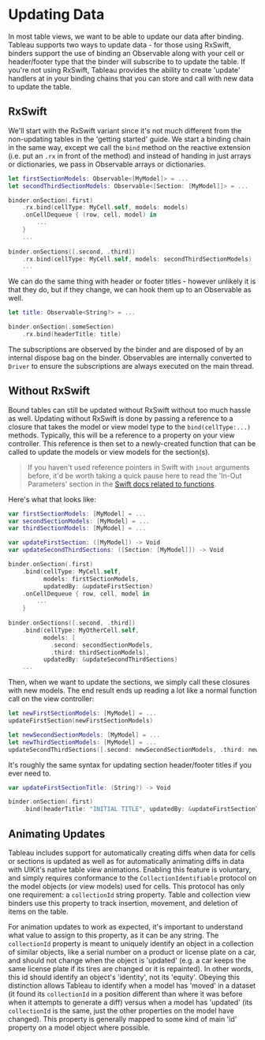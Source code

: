 #  Updating Data

In most table views, we want to be able to update our data after binding. Tableau supports two ways to update data - for those using RxSwift,
binders support the use of binding an Observable along with your cell or header/footer type that the binder will subscribe to to update the
table. If you're not using RxSwift, Tableau provides the ability to create 'update' handlers at in your binding chains that you can store and call 
with new data to update the table.

## RxSwift

We'll start with the RxSwift variant since it's not much different from the non-updating tables in the 'getting started' guide. We start a binding
chain in the same way, except we call the `bind` method on the reactive extension (i.e. put an `.rx` in front of the method) and instead of 
handing in just arrays or dictionaries, we pass in Observable arrays or dictionaries.

```swift
let firstSectionModels: Observable<[MyModel]> = ...
let secondThirdSectionModels: Observable<[Section: [MyModel]]> = ...

binder.onSection(.first)
    .rx.bind(cellType: MyCell.self, models: models)
    .onCellDequeue { (row, cell, model) in 
        ...
    }
    ...
    
binder.onSections([.second, .third])
    .rx.bind(cellType: MyCell.self, models: secondThirdSectionModels)
    ...
```
We can do the same thing with header or footer titles - however unlikely it is that they do, but if they change, we can hook them up to an 
Observable as well.

```swift
let title: Observable<String?> = ...

binder.onSection(.someSection)
    .rx.bind(headerTitle: title)
```

The subscriptions are observed by the binder and are disposed of by an internal dispose bag on the binder. Observables are internally 
converted to `Driver` to ensure the subscriptions are always executed on the main thread.

## Without RxSwift

Bound tables can still be updated without RxSwift without too much hassle as well. Updating without RxSwift is done by passing a reference 
to a closure that takes the model or view model type to the `bind(cellType:...)` methods. Typically, this will be a reference to a property 
on your view controller. This reference is then set to a newly-created function that can be called to update the models or view models for the
section(s).

> If you haven't used reference pointers in Swift with `inout` arguments before, it'd be worth taking a quick pause here to read the 
'In-Out Parameters' section in the [Swift docs related to functions](https://docs.swift.org/swift-book/LanguageGuide/Functions.html).

Here's what that looks like:

```swift
var firstSectionModels: [MyModel] = ...
var secondSectionModels: [MyModel] = ...
var thirdSectionModels: [MyModel] = ...

var updateFirstSection: ([MyModel]) -> Void
var updateSecondThirdSections: ([Section: [MyModel]]) -> Void

binder.onSection(.first)
    .bind(cellType: MyCell.self, 
          models: firstSectionModels, 
          updatedBy: &updateFirstSection)
    .onCellDequeue { row, cell, model in
        ...
    }
    
binder.onSections([.second, .third])
    .bind(cellType: MyOtherCell.self, 
          models: [
            .second: secondSectionModels,
            .third: thirdSectionModels],
          updatedBy: &updateSecondThirdSections)
    ...
```
Then, when we want to update the sections, we simply call these closures with new models. The end result ends up reading a lot like a normal
function call on the view controller:

```swift
let newFirstSectionModels: [MyModel] = ...
updateFirstSection(newFirstSectionModels)

let newSecondSectionModels: [MyModel] = ...
let newThirdSectionModels: [MyModel] = ...
updateSecondThirdSections([.second: newSecondSectionModels, .third: newThirdSectionModels])
```

It's roughly the same syntax for updating section header/footer titles if you ever need to.

```swift
var updateFirstSectionTitle: (String?) -> Void

binder.onSection(.first)
    .bind(headerTitle: "INITIAL TITLE", updatedBy: &updateFirstSectionTitle)
```

## Animating Updates

Tableau includes support for automatically creating diffs when data for cells or sections is updated as well as for automatically animating diffs 
in data with UIKit's native table view animations. Enabling this feature is voluntary, and simply requires conformance to the 
`CollectionIdentifiable` protocol on the model objects (or view models) used for cells. This protocol has only one requirement: a
`collectionId` string property. Table and collection view binders use this property to track insertion, movement, and deletion of items on the
table.

For animation updates to work as expected, it's important to understand what value to assign to this property, as it can be any string. The
`collectionId` property is meant to uniquely identify an object in a collection of similar objects, like a serial number on a product or license 
plate on a car, and should not change when the object is 'updated' (e.g. a car keeps the same license plate if its tires are changed or it is 
repainted). In other words, this id should identify an object's 'identity', not its 'equity'. Obeying this distinction allows Tableau to identify when 
a model has 'moved' in a dataset (it found its `collectionId` in a position different than where it was before when it attempts to generate a
diff) versus when a model has 'updated' (its `collectionId` is the same, just the other properties on the model have changed). This property 
is generally mapped to some kind of main 'id' property on a model object where possible.
